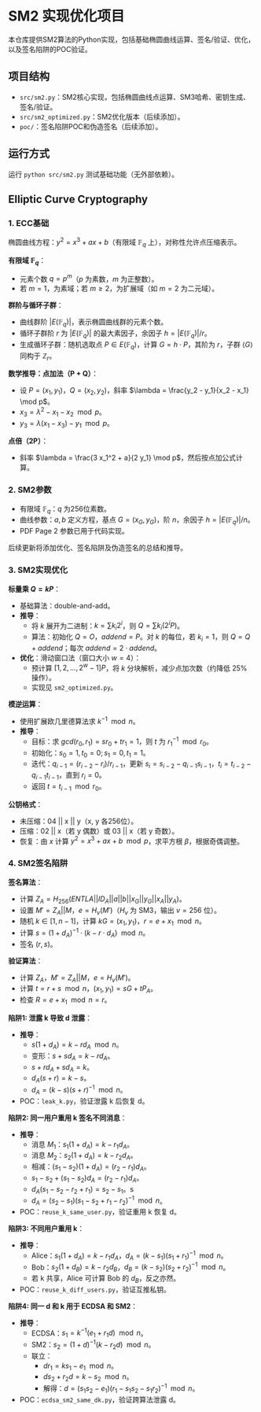 # SM2 实现优化项目

本仓库提供SM2算法的Python实现，包括基础椭圆曲线运算、签名/验证、优化，以及签名陷阱的POC验证。

## 项目结构
- `src/sm2.py`：SM2核心实现，包括椭圆曲线点运算、SM3哈希、密钥生成、签名/验证。
- `src/sm2_optimized.py`：SM2优化版本（后续添加）。
- `poc/`：签名陷阱POC和伪造签名（后续添加）。

## 运行方式
运行 `python src/sm2.py` 测试基础功能（无外部依赖）。

## Elliptic Curve Cryptography

### 1. ECC基础
椭圆曲线方程：$y^2 = x^3 + a x + b$（有限域 $\mathbb{F}_q$ 上），对称性允许点压缩表示。

**有限域 $\mathbb{F}_q$**：
- 元素个数 $q = p^m$（$p$ 为素数，$m$ 为正整数）。
- 若 $m = 1$，为素域；若 $m \geq 2$，为扩展域（如 $m = 2$ 为二元域）。

**群阶与循环子群**：
- 曲线群阶 $|E(\mathbb{F}_q)|$，表示椭圆曲线群的元素个数。
- 循环子群阶 $r$ 为 $|E(\mathbb{F}_q)|$ 的最大素因子，余因子 $h = |E(\mathbb{F}_q)| / r$。
- 生成循环子群：随机选取点 $P \in E(\mathbb{F}_q)$，计算 $G = h \cdot P$，其阶为 $r$，子群 $\langle G \rangle$ 同构于 $\mathbb{Z}_r$。

**数学推导：点加法（P + Q）**：
- 设 $P = (x_1, y_1)$，$Q = (x_2, y_2)$，斜率 $\lambda = \frac{y_2 - y_1}{x_2 - x_1} \mod p$。
- $x_3 = \lambda^2 - x_1 - x_2 \mod p$。
- $y_3 = \lambda (x_1 - x_3) - y_1 \mod p$。

**点倍（2P）**：
- 斜率 $\lambda = \frac{3 x_1^2 + a}{2 y_1} \mod p$，然后按点加公式计算。

### 2. SM2参数
- 有限域 $\mathbb{F}_q$：$q$ 为256位素数。
- 曲线参数：$a, b$ 定义方程，基点 $G = (x_G, y_G)$，阶 $n$，余因子 $h = |E(\mathbb{F}_q)| / n$。
- PDF Page 2 参数已用于代码实现。

后续更新将添加优化、签名陷阱及伪造签名的总结和推导。

### 3. SM2实现优化
**标量乘 $Q = k P$**：
- 基础算法：double-and-add。
- **推导**：
  - 将 $k$ 展开为二进制：$k = \sum k_i 2^i$，则 $Q = \sum k_i (2^i P)$。
  - 算法：初始化 $Q = O$，$addend = P$。对 $k$ 的每位，若 $k_i = 1$，则 $Q = Q + addend$；每次 $addend = 2 \cdot addend$。
- **优化**：滑动窗口法（窗口大小 $w = 4$）：
  - 预计算 $[1, 2, \ldots, 2^w-1]P$，将 $k$ 分块解析，减少点加次数（约降低 25% 操作）。
  - 实现见 `sm2_optimized.py`。

**模逆运算**：
- 使用扩展欧几里德算法求 $k^{-1} \mod n$。
- **推导**：
  - 目标：求 $gcd(r_0, r_1) = s r_0 + t r_1 = 1$，则 $t$ 为 $r_1^{-1} \mod r_0$。
  - 初始化：$s_0 = 1, t_0 = 0; s_1 = 0, t_1 = 1$。
  - 迭代：$q_{i-1} = (r_{i-2} - r_i) / r_{i-1}$，更新 $s_i = s_{i-2} - q_{i-1} s_{i-1}$，$t_i = t_{i-2} - q_{i-1} t_{i-1}$，直到 $r_i = 0$。
  - 返回 $t = t_{i-1} \mod r_0$。

**公钥格式**：
- 未压缩：04 || x || y（x, y 各256位）。
- 压缩：02 || x（若 y 偶数）或 03 || x（若 y 奇数）。
- 恢复：由 $x$ 计算 $y^2 = x^3 + a x + b \mod p$，求平方根 $\beta$，根据奇偶调整。


### 4. SM2签名陷阱
**签名算法**：
- 计算 $Z_A = H_{256}(ENTLA || ID_A || a || b || x_G || y_G || x_A || y_A)$。
- 设置 $M' = Z_A || M$，$e = H_v(M')$（$H_v$ 为 SM3，输出 $v = 256$ 位）。
- 随机 $k \in [1, n-1]$，计算 $kG = (x_1, y_1)$，$r = e + x_1 \mod n$。
- 计算 $s = (1 + d_A)^{-1} \cdot (k - r \cdot d_A) \mod n$。
- 签名 $(r, s)$。

**验证算法**：
- 计算 $Z_A$，$M' = Z_A || M$，$e = H_v(M')$。
- 计算 $t = r + s \mod n$，$(x_1, y_1) = s G + t P_A$。
- 检查 $R = e + x_1 \mod n = r$。

**陷阱1: 泄露 k 导致 d 泄露**：
- **推导**：
  - $s (1 + d_A) = k - r d_A \mod n$。
  - 变形：$s + s d_A = k - r d_A$。
  - $s + r d_A + s d_A = k$。
  - $d_A (s + r) = k - s$。
  - $d_A = (k - s) (s + r)^{-1} \mod n$。
- POC：`leak_k.py`，验证泄露 k 后恢复 d。

**陷阱2: 同一用户重用 k 签名不同消息**：
- **推导**：
  - 消息 $M_1$：$s_1 (1 + d_A) = k - r_1 d_A$。
  - 消息 $M_2$：$s_2 (1 + d_A) = k - r_2 d_A$。
  - 相减：$(s_1 - s_2) (1 + d_A) = (r_2 - r_1) d_A$。
  - $s_1 - s_2 + (s_1 - s_2) d_A = (r_2 - r_1) d_A$。
  - $d_A (s_1 - s_2 - r_2 + r_1) = s_2 - s_1$。s
  - $d_A = (s_2 - s_1) (s_1 - s_2 + r_1 - r_2)^{-1} \mod n$。
- POC：`reuse_k_same_user.py`，验证重用 k 恢复 d。

**陷阱3: 不同用户重用 k**：
- **推导**：
  - Alice：$s_1 (1 + d_A) = k - r_1 d_A$，$d_A = (k - s_1) (s_1 + r_1)^{-1} \mod n$。
  - Bob：$s_2 (1 + d_B) = k - r_2 d_B$，$d_B = (k - s_2) (s_2 + r_2)^{-1} \mod n$。
  - 若 k 共享，Alice 可计算 Bob 的 $d_B$，反之亦然。
- POC：`reuse_k_diff_users.py`，验证互推私钥。

**陷阱4: 同一 d 和 k 用于 ECDSA 和 SM2**：
- **推导**：
  - ECDSA：$s_1 = k^{-1} (e_1 + r_1 d) \mod n$。
  - SM2：$s_2 = (1 + d)^{-1} (k - r_2 d) \mod n$。
  - 联立：
    - $d r_1 = k s_1 - e_1 \mod n$。
    - $d s_2 + r_2 d = k - s_2 \mod n$。
    - 解得：$d = (s_1 s_2 - e_1) (r_1 - s_1 s_2 - s_1 r_2)^{-1} \mod n$。
- POC：`ecdsa_sm2_same_dk.py`，验证跨算法泄露 d。